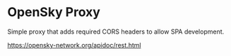 # OpenSky Proxy

Simple proxy that adds required CORS headers to allow SPA development.

https://opensky-network.org/apidoc/rest.html
